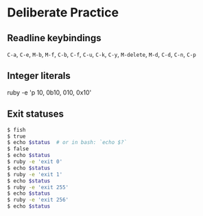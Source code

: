 Deliberate Practice
===================

Readline keybindings
--------------------

`C-a`, `C-e`, `M-b`, `M-f`, `C-b`, `C-f`, `C-u`, `C-k`, `C-y`, `M-delete`, `M-d`, `C-d`, `C-n`, `C-p`

Integer literals
----------------

ruby -e 'p 10, 0b10, 010, 0x10'


Exit statuses
-------------

```sh
$ fish
$ true
$ echo $status  # or in bash: `echo $?`
$ false
$ echo $status
$ ruby -e 'exit 0'
$ echo $status
$ ruby -e 'exit 1'
$ echo $status
$ ruby -e 'exit 255'
$ echo $status
$ ruby -e 'exit 256'
$ echo $status
```

